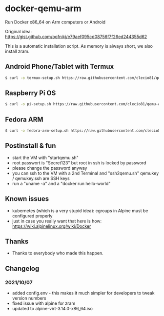 # docker-qemu-arm

Run Docker x86_64 on Arm computers or Android

Original idea: <https://gist.github.com/oofnikj/e79aef095cd08756f7f26ed244355d62>

This is a automatic installation script. As memory is always short, we also install zram.


## Android Phone/Tablet with Termux


```bash
$ curl -o termux-setup.sh https://raw.githubusercontent.com/clecio81/qemu-alpine-docker_on_termux/master/termux-setup.sh && chmod 755 ./termux-setup.sh && ./termux-setup.sh
```


## Raspberry Pi OS


```bash
$ curl -o pi-setup.sh https://raw.githubusercontent.com/clecio81/qemu-alpine-docker_on_termux/master/pi-setup.sh && chmod 755 ./pi-setup.sh && ./pi-setup.sh
```

##  Fedora ARM

```bash
$ curl -o fedora-arm-setup.sh https://raw.githubusercontent.com/clecio81/qemu-alpine-docker_on_termux/master/fedora-arm-setup.sh && chmod 755 ./fedora-arm-setup.sh && ./fedora-arm-setup.sh
```


## Postinstall & fun

- start the VM with "startqemu.sh"
- root passwort is "Secret123" but root in ssh is locked by password
- please change the password anyway
- you can ssh to the VM with a 2nd Terminal and "ssh2qemu.sh" qemukey / qemukey.ssh are SSH keys
- run a "uname -a" and a "docker run hello-world"

## Known issues

- kubernetes (which is a very stupid idea): cgroups in Alpine must be configured properly
- just in case you really want that here is how: <https://wiki.alpinelinux.org/wiki/Docker>

## Thanks

- Thanks to everybody who made this happen.

## Changelog
### 2021/10/07

- added config.env - this makes it much simpler for developers to tweak version numbers
- fixed issue with alpine for zram
- updated to alpine-virt-3.14.0-x86_64.iso


